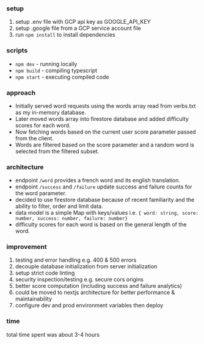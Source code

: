 ### setup

1. setup .env file with GCP api key as GOOGLE_API_KEY
1. setup .google file from a GCP service account file
1. run `npm install` to install dependencies

### scripts

- `npm dev` - running locally
- `npm build` - compiling typescript
- `npm start` - executing compiled code

### approach

- Initially served word requests using the words array read from verbs.txt as my in-memory database.
- Later moved words array into firestore database and added difficulty scores for each word.
- Now fetching words based on the current user score parameter passed from the client.
- Words are filtered based on the score parameter and a random word is selected from the filtered subset.

### architecture

- endpoint `/word` provides a french word and its english translation.
- endpoint `/success` and `/failure` update success and failure counts for the word parameter.
- decided to use firestore database because of recent familiarity and the ability to filter, order and limit data.
- data model is a simple Map with keys/values i.e. `{ word: string, score: number, success: number, failure: number}`
- difficulty scores for each word is based on the general length of the word.

### improvement

1. testing and error handling e.g. 400 & 500 errors
2. decouple database initialization from server initialization
3. setup strict code linting
4. security inspection/testing e.g. secure cors origins
5. better score computation (including success and failure analytics)
6. could be moved to nextjs architecture for better performance & maintainability
7. configure dev and prod environment variables then deploy

### time

total time spent was about 3-4 hours
